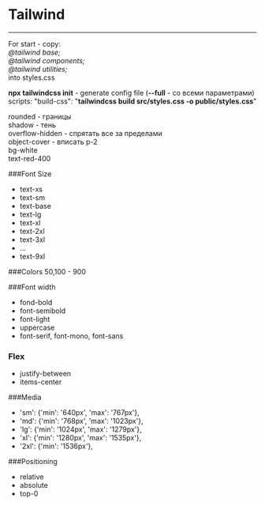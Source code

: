 # Tailwind
___
For start - copy:  
*@tailwind base;*  
*@tailwind components;*  
*@tailwind utilities;*  
into styles.css

**npx tailwindcss init** - generate config file (**--full** - со всеми параметрами)  
scripts: "build-css": "**tailwindcss build src/styles.css -o public/styles.css**"

rounded - границы  
shadow - тень  
overflow-hidden - спрятать все за пределами  
object-cover - вписать
p-2  
bg-white  
text-red-400  


###Font Size
- text-xs
- text-sm
- text-base
- text-lg	
- text-xl
- text-2xl
- text-3xl	
- ...
- text-9xl

###Colors
50,100 - 900

###Font width
- fond-bold
- font-semibold
- font-light
- uppercase
- font-serif, font-mono, font-sans

### Flex
- justify-between
- items-center

###Media
- 'sm': {'min': '640px', 'max': '767px'},
- 'md': {'min': '768px', 'max': '1023px'},
- 'lg': {'min': '1024px', 'max': '1279px'},
- 'xl': {'min': '1280px', 'max': '1535px'},
- '2xl': {'min': '1536px'},

###Positioning
- relative  
- absolute
- top-0
